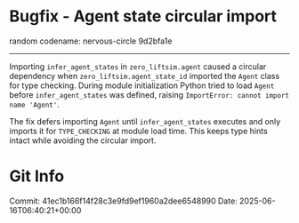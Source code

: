 # Bugfix - Agent state circular import

random codename: nervous-circle 9d2bfa1e

***

Importing ``infer_agent_states`` in ``zero_liftsim.agent`` caused a
circular dependency when ``zero_liftsim.agent_state_id`` imported the
``Agent`` class for type checking. During module initialization Python
tried to load ``Agent`` before ``infer_agent_states`` was defined,
raising ``ImportError: cannot import name 'Agent'``.

The fix defers importing ``Agent`` until ``infer_agent_states`` executes
and only imports it for ``TYPE_CHECKING`` at module load time. This keeps
type hints intact while avoiding the circular import.

# Git Info
Commit: 41ec1b166f14f28c3e9fd9ef1960a2dee6548990
Date: 2025-06-16T06:40:21+00:00
